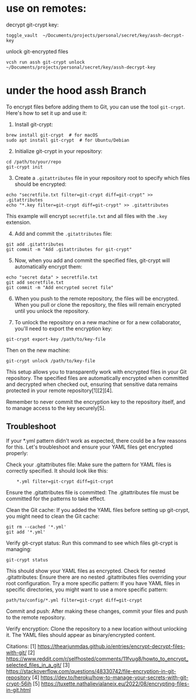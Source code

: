 #  use on remotes:

decrypt git-crypt key:

```
toggle_vault  ~/Documents/projects/personal/secret/key/assh-decrypt-key

```

unlock git-encrypted files

```
vcsh run assh git-crypt unlock ~/Documents/projects/personal/secret/key/assh-decrypt-key
```

# under the hood assh Branch
To encrypt files before adding them to Git, you can use the tool `git-crypt`. Here's how to set it up and use it:

1. Install git-crypt:
```
brew install git-crypt  # for macOS
sudo apt install git-crypt  # for Ubuntu/Debian
```

2. Initialize git-crypt in your repository:
```
cd /path/to/your/repo
git-crypt init
```

3. Create a `.gitattributes` file in your repository root to specify which files should be encrypted:
```
echo "secretfile.txt filter=git-crypt diff=git-crypt" >> .gitattributes
echo "*.key filter=git-crypt diff=git-crypt" >> .gitattributes
```

This example will encrypt `secretfile.txt` and all files with the `.key` extension.

4. Add and commit the `.gitattributes` file:
```
git add .gitattributes
git commit -m "Add .gitattributes for git-crypt"
```

5. Now, when you add and commit the specified files, git-crypt will automatically encrypt them:
```
echo "secret data" > secretfile.txt
git add secretfile.txt
git commit -m "Add encrypted secret file"
```

6. When you push to the remote repository, the files will be encrypted. When you pull or clone the repository, the files will remain encrypted until you unlock the repository.

7. To unlock the repository on a new machine or for a new collaborator, you'll need to export the encryption key:
```
git-crypt export-key /path/to/key-file
```

Then on the new machine:
```
git-crypt unlock /path/to/key-file
```

This setup allows you to transparently work with encrypted files in your Git repository. The specified files are automatically encrypted when committed and decrypted when checked out, ensuring that sensitive data remains protected in your remote repository[1][2][4].

Remember to never commit the encryption key to the repository itself, and to manage access to the key securely[5].

## Troubleshoot 
If your *.yml pattern didn't work as expected, there could be a few reasons for this. Let's troubleshoot and ensure your YAML files get encrypted properly:

Check your .gitattributes file:
Make sure the pattern for YAML files is correctly specified. It should look like this:

```
    *.yml filter=git-crypt diff=git-crypt
```

Ensure the .gitattributes file is committed:
The .gitattributes file must be committed for the patterns to take effect.

Clean the Git cache:
If you added the YAML files before setting up git-crypt, you might need to clean the Git cache:

```
git rm --cached '*.yml'
git add '*.yml'
```

Verify git-crypt status:
Run this command to see which files git-crypt is managing:

```
git-crypt status
```

This should show your YAML files as encrypted.
Check for nested .gitattributes:
Ensure there are no nested .gitattributes files overriding your root configuration.
Try a more specific pattern:
If you have YAML files in specific directories, you might want to use a more specific pattern:

```
path/to/config/*.yml filter=git-crypt diff=git-crypt
```

Commit and push:
After making these changes, commit your files and push to the remote repository.

Verify encryption:
Clone the repository to a new location without unlocking it. The YAML files should appear as binary/encrypted content.

Citations:
[1] https://thearjunmdas.github.io/entries/encrypt-decrypt-files-with-git/
[2] https://www.reddit.com/r/selfhosted/comments/11fvug8/howto_to_encrypt_selected_files_in_a_git/
[3] https://stackoverflow.com/questions/48330742/file-encryption-in-git-repository
[4] https://dev.to/heroku/how-to-manage-your-secrets-with-git-crypt-56ih
[5] https://tuxette.nathalievialaneix.eu/2022/08/encrypting-files-in-git.html
